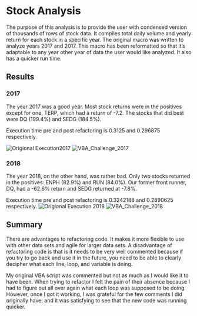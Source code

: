 # Stock Analysis
The purpose of this analysis is to provide the user with condensed version of thousands of rows of stock data. It compiles total daily volume and yearly return for each stock in a specific year. The original macro was written to analyze years 2017 and 2017. This macro has been reformatted so that it’s adaptable to any year other year of data the user would like analyzed. It also has a quicker run time. 


## Results 

### 2017 
The year 2017 was a good year. Most stock returns were in the positives except for one, TERP, which had a return of -7.2. The stocks that did best were DQ (199.4%) and SEDG (184.5%). 

Execution time pre and post refactoring is 0.3125 and 0.296875 respectively.

![Origional Execution2017](https://user-images.githubusercontent.com/107375554/175858623-9bfda650-f2ef-4d11-b54d-f0ff2cf99917.png)
![VBA_Challenge_2017](https://user-images.githubusercontent.com/107375554/175858647-bb6595fa-0c9f-4db4-8bfd-9302a9cec301.png)





### 2018
The year 2018, on the other hand, was rather bad. Only two stocks returned in the positives: ENPH (82.9%) and RUN (84.0%). Our former front runner, DQ, had a -62.6% return and SEDG returned at -7.8%. 

Execution time pre and post refactoring is 0.3242188 and 0.2890625 respectively.
![Origional Execution 2018](https://user-images.githubusercontent.com/107375554/175858742-909d361e-5345-49e4-a572-05d447a7508a.png)
![VBA_Challenge_2018](https://user-images.githubusercontent.com/107375554/175858752-f45d3346-c4c8-4cf1-a7af-5c642e131e08.png)




## Summary
There are advantages to refactoring code. It makes it more flexible to use with other data sets and agile for larger data sets. A disadvantage of refactoring code is that is it needs to be very well commented because if you try to go back and use it in the future, you need to be able to clearly decipher what each line, loop, and variable is doing. 

My original VBA script was commented but not as much as I would like it to have been. When trying to refactor I felt the pain of their absence because I had to figure out all over again what each loop was supposed to be doing. However, once I got it working, I was grateful for the few comments I did originally have; and it was satisfying to see that the new code was running quicker. 

